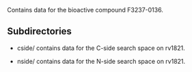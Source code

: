 Contains data for the bioactive compound F3237-0136.

## Subdirectories

- cside/ contains data for the C-side search space on rv1821.

- nside/ contains data for the N-side search space on rv1821.

